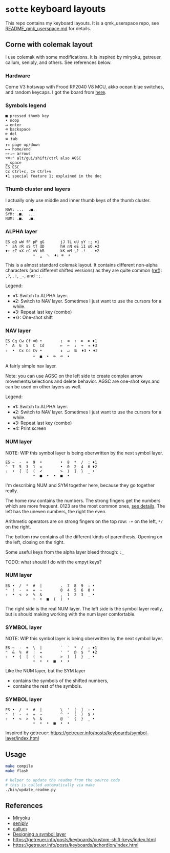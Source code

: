 # `sotte` keyboard layouts

This repo contains my keyboard layouts.
It is a qmk_userspace repo, see [README_qmk_userspace.md](README_qmk_userspace.md) for details.

## Corne with colemak layout

I use colemak with some modifications.
It is inspired by miryoku, getreuer, callum, seniply, and others.
See references below.

### Hardware

Corne V3 hotswap with Frood RP2040 V8 MCU, akko ocean blue switches, and random keycaps.
I got the board from [here](https://42keebs.eu/shop/kits/pro-micro-based/corne-cherry-v3-hotswap-split-ergo-40-kit/).

<!-- REPLACE_MARKER_START -->
### Symbols legend

```text
■ pressed thumb key
• noop
↵ enter
⌫ backspace
⌦ del
⭾ tab
↥↧ page up/down
⇤⇥ home/end
←↑↓→ arrows
⌥⌘⇧⌃ alt/gui/shift/ctrl also AGSC
␣ space
ES ESC
Cc Ctrl+c, Cv Ctrl+v
♦1 special feature 1; explained in the doc
```

### Thumb cluster and layers

I actually only use middle and inner thumb keys of the thumb cluster.

```text
NAV: ...  .■.
SYM: .■.  ...
NUM: .■.  .■.
```

### ALPHA layer

```text
ES qQ wW fF pP gG       jJ lL uU yY :; ♦1
⌃  aA rR sS tT dD       hH nN eE iI oO ♦3
♦⇧ zZ xX cC vV bB       kK mM ,? .! _- ♦2
            •  ␣  ␛  ♦⇧ ⌫  •
```

This is a almost standard colemak layout.
It contains different non-alpha characters (and different shifted versions)
as they are quite common ([ref](https://getreuer.info/posts/keyboards/symbol-layer/index.html#symbol-character-frequencies)):
`,?`, `.!`, `_-`, and `:;`.

Legend:

- ♦1: Switch to ALPHA layer.
- ♦2: Switch to NAV layer. Sometimes I just want to use the cursors for a while.
- ♦3: Repeat last key (combo)
- ♦⇧: One-shot shift

### NAV layer

```text
ES Cq Cw Cf ♦0 •        ↥  ⌫  ↑  ⌦  ⌦ ♦1
⌃  A  G  S  C  Cd       ⇤  ←  ↓  →  ⇥ ♦3
⇧  •  Cx Cc Cv •        ↧  ↵  ⭾  ♦3 • ♦2
            •  ■  •  ⌦  ⌫  •
```

A fairly simple nav layer.

Note: you can use AGSC on the left side to create complex arrow movements/selections
and delete behavior.
AGSC are one-shot keys and can be used on other layers as well.

Legend:

- ♦1: Switch to ALPHA layer.
- ♦2: Switch to NAV layer. Sometimes I just want to use the cursors for a while.
- ♦3: Repeat last key (combo)
- ♦4: Print screen

### NUM layer

NOTE: WIP this symbol layer is being oberwritten by the next symbol layer.

```text
ES ~  -  +  9  •        •  8  *  /  : ♦1
⌃  7  5  3  1  =        •  0  2  4  6 ♦2
⇧  •  {  [  (  <        >  )  ]  }  _ •
            •  ■  •  •  ■  •
```

I'm describing NUM and SYM together here, because they go together really.

The home row contains the numbers.
The strong fingers get the numbers which are more frequent.
0123 are the most common ones,
[see details](https://getreuer.info/posts/keyboards/symbol-layer/index.html#my-symbol-layer).
The left has the uneven numbers, the right the even.

Arithmetic operators are on strong fingers on the top row:
`-+` on the left, `*/` on the right.

The bottom row contains all the different kinds of parenthesis.
Opening on the left, closing on the right.

Some useful keys from the alpha layer bleed through: `:_`

TODO: what should I do with the empyt keys?

### NUM layer

```text
ES •  /  *  #  |        .  7  8  9  : •
⌃  !  -  +  =  ~        0  4  5  6  0 •
⇧  •  <  >  %  &        ,  1  2  3  _ •
            •  •  ■  (  )  •
```

The right side is the real NUM layer.
The left side is the symbol layer really,
but is should making working with the num layer comfortable.


### SYMBOL layer

NOTE: WIP this symbol layer is being oberwritten by the next symbol layer.

```text
ES ~  -  +  \  |        `  `  *  /  : ♦1
⌃  &  %  #  !  =        '  "  @  $  ^ ♦2
⇧  •  {  [  (  <        >  )  ]  }  _ •
            •  •  •  ■  •  •
```

Like the NUM layer, but the SYM layer

- contains the symbols of the shifted numbers,
- contains the rest of the symbols.

### SYMBOL layer

```text
ES •  /  *  #  |        \  '  [  ]  : •
⌃  !  -  +  =  ~        ^  "  (  )  $ •
⇧  •  <  >  %  &        @  `  {  }  _ •
            •  •  •  ■  •  •
```

Inspired by getreuer:
https://getreuer.info/posts/keyboards/symbol-layer/index.html

<!-- REPLACE_MARKER_END -->

## Usage

```bash
make compile
make flash

# helper to update the readme from the source code
# this is called automatically via make
./bin/update_readme.py
```

## References

- [Miryoku](https://github.com/manna-harbour/miryoku)
- [seniply](https://stevep99.github.io/seniply/)
- [callum](https://keymapdb.com/keymaps/callum_oakley/)
- [Designing a symbol layer](https://getreuer.info/posts/keyboards/symbol-layer/index.html)
- https://getreuer.info/posts/keyboards/custom-shift-keys/index.html
- https://getreuer.info/posts/keyboards/achordion/index.html